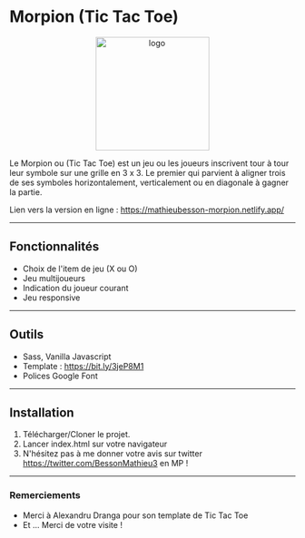 # Morpion (Tic Tac Toe)

<p align="center">
    <a href="https://mathieubesson-morpion.netlify.app/">
        <img src="https://mathieubesson-morpion.netlify.app/img/logo.png" alt="logo" width="200" height="200">
    </a>
</p>

Le Morpion ou (Tic Tac Toe) est un jeu ou les joueurs inscrivent tour à tour leur symbole sur une grille en 3 x 3. Le premier qui parvient à aligner trois de ses symboles horizontalement, verticalement ou en diagonale à gagner la partie.

Lien vers la version en ligne : https://mathieubesson-morpion.netlify.app/ 

---

## Fonctionnalités

* Choix de l'item de jeu (X ou O)
* Jeu multijoueurs
* Indication du joueur courant
* Jeu responsive

---

## Outils

* Sass, Vanilla Javascript 
* Template : https://bit.ly/3jeP8M1
* Polices Google Font

---

## Installation

1. Télécharger/Cloner le projet.
2. Lancer index.html sur votre navigateur
3. N'hésitez pas à me donner votre avis sur twitter https://twitter.com/BessonMathieu3 en MP !

---

### Remerciements

* Merci à Alexandru Dranga pour son template de Tic Tac Toe
* Et ... Merci de votre visite !
